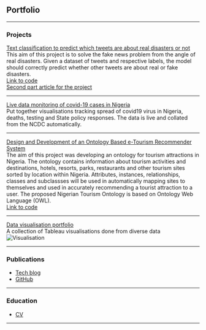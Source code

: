 ## Portfolio

---

### Projects 

[Text classification to predict which tweets are about real disasters or not](https://docs.google.com/document/d/1pLKTwM9J54JF3cQUJQPq_hmh9pEbeg9-WVcxK5_oMY8/edit?usp=sharing)
<br/>
This aim of this project is to solve the fake news problem from the angle of real disasters. Given a dataset of tweets and respective labels, the model should correctly predict whether other tweets are about real or fake disasters.
<br/>
[Link to code](https://github.com/AniekanInyang/tweet-classification)
<br/>
[Second part article for the project](https://aniekan.blog/2020/09/08/how-to-use-nlp-to-classify-tweets-part-ii/)

---
[Live data monitoring of covid-19 cases in Nigeria](https://www.stearsng.com/article/live-monitoring-covid-19-cases-in-nigeria)
<br/>
Put together visualisations tracking spread of covid19 virus in Nigeria, deaths, testing and State policy responses. The data is live and collated from the NCDC automatically.
<br/>

---
[Design and Development of an Ontology Based e-Tourism Recommender System](https://aniekan.blog/2019/04/18/knowledge-representation-of-nigerian-tourism-using-ontology/)
<br/>
The aim of this project was developing an ontology for tourism attractions in Nigeria. The ontology contains information about tourism activities and destinations, hotels, resorts, parks, restaurants and other tourism sites sorted by location within Nigeria. Attributes, instances, relationships, classes and subclassses will be used in automatically mapping sites to themselves and used in accurately recommending a tourist attraction to a user. The proposed Nigerian Tourism Ontology is based on Ontology Web Language (OWL).
<br/>
[Link to code](https://github.com/AniekanInyang/Ng-tourism-ontology)

---
[Data visualisation portfolio](https://public.tableau.com/profile/aniekaninyang#!/)
<br/>
A collection of Tableau visualisations done from diverse data
<br/>
![Visualisation](/images/Visual.png?raw=true) 
<br/>

---

### Publications

- [Tech blog](https://aniekan.blog/category/tech/)
- [GitHub](https://www.github.com/AniekanInyang)

---

### Education

- [CV](https://docs.google.com/document/d/1_vvCOQ7-D-qpIKa-ogBuyn-yIzS8OfTfEBIA29RRGlc/edit?usp=sharing)

---

